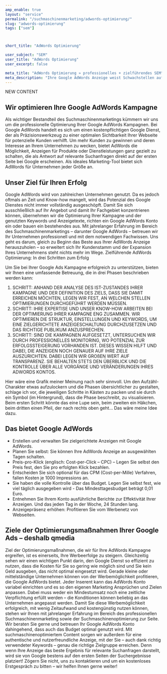 ```yaml
---
amp_enable: true
layout: "service"
permalink: "/suchmaschinenmarketing/adwords-optimierung/"
slug: "adwords-optimierung"
tags: ["sem"]



short_title: "AdWords Optimierung"

user_subject: "SEM"
user_title: "AdWords Optimierung"
user_excerpt: false

meta_title: "AdWords Optimierung » professionelles + zielführendes SEM"
meta_description: "Ihre Google AdWords Anzeige weist Schwachstellen auf? Analyse, Zieldefinition und Optimierung ► wir verhelfen Ihrer Anzeige zum Erfolg! Alle Infos hier ✓ Keyword: Google AdWords"
---
```

NEW CONTENT  

## Wir optimieren Ihre Google AdWords Kampagne
Als wichtiger Bestandteil des Suchmaschinenmarketings kümmern wir uns um die professionelle Optimierung Ihrer Google AdWords Kampagnen. Bei Google AdWords handelt es sich um einen kostenpflichtigen Google Dienst, der als Präzisionswerkzeug zu einer optimalen Sichtbarkeit Ihrer Webseite für potenzielle Kunden verhilft. Um mehr Kunden zu gewinnen und deren Interesse an Ihrem Unternehmen zu wecken, bietet AdWords die Möglichkeit, Anzeigen für Produkte oder Dienstleistungen ganz gezielt zu schalten, die als Antwort auf relevante Suchanfragen direkt auf der ersten Seite bei Google erscheinen. Als ideales Marketing-Tool bietet sich AdWords für Unternehmen jeder Größe an. 

## Unser Ziel für Ihren Erfolg 
Google AdWords wird von zahlreichen Unternehmen genutzt. Da es jedoch oftmals an Zeit und Know-how mangelt, wird das Potenzial des Google Dienstes nicht immer vollständig ausgeschöpft. Damit Sie sich ausschließlich auf Ihr Angebot und damit Ihr Fachgebiet konzentrieren können, übernehmen wir die Optimierung Ihrer Kampagne und der genutzten Keywords und Anzeigetexte, richten ein Google AdWords Konto ein oder bauen ein bestehendes aus. Mit jahrelanger Erfahrung im Bereich des Suchmaschinenmarketings – darunter Google AdWords – betreuen wir Ihr Unternehmen professionell und mit dem notwendigen Fachwissen. Uns geht es darum, gleich zu Beginn das Beste aus Ihrer AdWords Anzeige herauszuholen – so erweitert sich Ihr Kundenstamm und der Expansion Ihres Unternehmens steht nichts mehr im Wege. 
Zielführende AdWords Optimierung: In drei Schritten zum Erfolg 

Um Sie bei Ihrer Google Ads Kampagne erfolgreich zu unterstützen, bieten wir Ihnen eine umfassende Betreuung, die in drei Phasen beschrieben werden kann:
1.	SCHRITT: ANHAND DER ANALYSE DES IST-ZUSTANDES IHRER KAMPAGNE UND DER DEFINITION DES ZIELS, DASS SIE DAMIT ERREICHEN MÖCHTEN, LEGEN WIR FEST, AN WELCHEN STELLEN OPTIMIERUNGEN DURCHGEFÜHRT WERDEN MÜSSEN. 
2.	SCHRITT: IHRE EXPERTISE UND UNSER KNOW-HOW ARBEITEN BEI DER OPTIMIERUNG IHRER KAMPAGNE ENG ZUSAMMEN. WIR OPTIMIEREN DIE STRUKTUR, EINSTELLUNGEN UND KEYWORDS, UM EINE ZIELGERICHTETE ANZEIGESCHALTUNG DURCHZUSETZEN UND DAS RICHTIGE PUBLIKUM ANZUSPRECHEN. 
3.	SCHRITT: SIND DIE KAMPAGNEN AUFGESETZT, UNTERSUCHEN WIR DURCH PROFESSIONELLES MONITORING, WO POTENZIAL ZUR ERFOLGSSTEIGERUNG VORHANDEN IST. DIESES WISSEN HILFT UND DABEI, DIE ANZEIGEN NOCH GENAUER AUF IHRE ZIELE AUSZURICHTEN. DABEI LEGEN WIR GROßEN WERT AUF TRANSPARENZ. SIE BEHALTEN STETS DEN ÜBERBLICK UND DIE KONTROLLE ÜBER ALLE VORGÄNGE UND VERÄNDERUNGEN IHRES ADWORDS KONTOS. 

Hier wäre eine Grafik meiner Meinung nach sehr sinnvoll. Um den Aufzähl-Charakter etwas aufzulockern und die Phasen übersichtlicher zu gestalten, schlage ich vor, die jeweiligen Schritte in Kästen zu packen und sie durch ein Symbol (im Hintergrund), dass die Phase beschreibt, zu visualisieren. Beim ersten Schritt könnte das eine Lupe sein, beim zweiten ein Häkchen, beim dritten einen Pfeil, der nach rechts oben geht… Das wäre meine Idee dazu.

## Das bietet Google AdWords
 * Erstellen und verwalten Sie zielgerichtete Anzeigen mit Google AdWords. 
 * Planen Sie selbst: Sie können Ihre AdWords Anzeige an ausgewählten Tagen schalten. 
 * Preis-pro-Klick (englisch: Cost-per-Click – CPC) – Legen Sie selbst den Preis fest, den Sie pro erfolgten Klick bezahlen. 
 * Entscheiden Sie sich optional für das CPM (Cost-per-Mille) Verfahren, fallen Kosten je 1000 Impressions an.
 * Sie haben die volle Kontrolle über das Budget. Legen Sie selbst fest, wie viel täglich ausgegeben wird - Das Mindesttagesbudget beträgt 0,01 Euro.
 * Entnehmen Sie Ihrem Konto ausführliche Berichte zur Effektivität Ihrer Anzeigen. Und das jeden Tag in der Woche, 24 Stunden lang. 
 * Anzeigepräsenz erhöhen: Profitieren Sie vom Werbenetz von Webseiten. 

## Ziele der Optimierungsmaßnahmen Ihrer Google Ads – deshalb qmedia
Ziel der Optimierungsmaßnahmen, die wir für Ihre AdWords Kampagne ergreifen, ist es einerseits, Ihre Werbeerfolge zu steigern. Gleichzeitig sehen wir einen wichtigen Punkt darin, den Google Dienst so effizient zu nutzen, dass die Kosten für Sie so gering wie möglich sind und Sie kein Geld ausgeben, das nicht optimal eingesetzt wird. 
Gerade kleine oder mittelständige Unternehmen können von der Werbemöglichkeit profitieren, die Google AdWords bietet. Jeder Inserent kann das AdWords Konto variabel einrichten und es so den eigenen Marketing Ansprüchen und Zielen anpassen. Dabei muss weder ein Mindestumsatz noch eine zeitliche Verpflichtung erfüllt werden – die Konditionen können beliebig an das Unternehmen angepasst werden. 
Damit Sie diese Werbemöglichkeit erfolgreich, mit wenig Zeitaufwand und kostengünstig nutzen können, stehen wir Ihnen mit jahrelanger Erfahrung im Bereich des professionellen Suchmaschinenmarketing sowie der Suchmaschinenoptimierung zur Seite. Wir beraten Sie gerne und betreuen Ihr Google AdWords Konto dahingehend, dass auch das Budget optimal genutzt wird. Mit suchmaschinenoptimiertem Content sorgen wir außerdem für eine authentische und nutzerfreundliche Anzeige, mit der Sie – auch dank richtig verwendeter Keywords – genau die richtige Zielgruppe erreichen. Denn wenn Ihre Anzeige das beste Ergebnis für relevante Suchanfragen darstellt, wird sie von Google bestens auf den ersten Seiten der Suchergebnisse platziert! 
Zögern Sie nicht, uns zu kontaktieren und um ein kostenloses Erstgespräch zu bitten – wir helfen Ihnen gerne weiter! 

